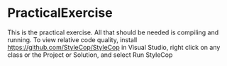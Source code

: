# PracticalExercise
This is the practical exercise.  All that should be needed is compiling and running.
To view relative code quality, install https://github.com/StyleCop/StyleCop in Visual Studio, right click on any class or the Project or Solution, and select Run StyleCop
